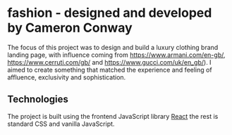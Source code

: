 # fashion - designed and developed by Cameron Conway

The focus of this project was to design and build a luxury clothing brand landing page, with influence coming from https://www.armani.com/en-gb/, https://www.cerruti.com/gb/ and https://www.gucci.com/uk/en_gb/). I aimed to create something that matched the experience and feeling of affluence, exclusivity and sophistication.

## Technologies

The project is built using the frontend JavaScript library [React](https://reactjs.org/) the rest is standard CSS and vanilla JavaScript.
